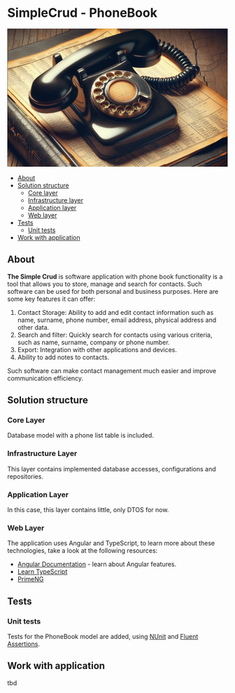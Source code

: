 SimpleCrud - PhoneBook
========================

![image](./accessories/phonebook.png)


- [About](#about)
- [Solution structure](#solution-structure)
  - [Core layer](#core-layer)
  - [Infrastructure layer](#infrastructure-layer)
  - [Application layer](#application-layer)
  - [Web layer](#web-layer)
- [Tests](#tests)
  - [Unit tests](#unit-tests) 
- [Work with application](#work-with-application)

## About

**The Simple Crud**  is software application with phone book functionality is a tool that allows you to store, manage and search for contacts. Such software can be used for both personal and business purposes. Here are some key features it can offer:
1. Contact Storage: Ability to add and edit contact information such as name, surname, phone number, email address, physical address and other data.
2. Search and filter: Quickly search for contacts using various criteria, such as name, surname, company or phone number.
3. Export: Integration with other applications and devices.
4. Ability to add notes to contacts.

Such software can make contact management much easier and improve communication efficiency.


## Solution structure

### Core Layer

Database model with a phone list table is included.

### Infrastructure Layer

This layer contains implemented database accesses, configurations and repositories.

### Application Layer

In this case, this layer contains little, only DTOS for now.

### Web Layer

The application uses Angular and TypeScript, to learn more about these technologies, take a look at the following resources:

-   [Angular Documentation](https://angular.dev/overview) - learn about Angular features.
-   [Learn TypeScript](https://www.typescriptlang.org/)
-   [PrimeNG](https://primeng.org/)

## Tests

### Unit tests

Tests for the PhoneBook model are added, using [NUnit](https://nunit.org/) and [Fluent Assertions](https://fluentassertions.com/).

## Work with application

tbd
